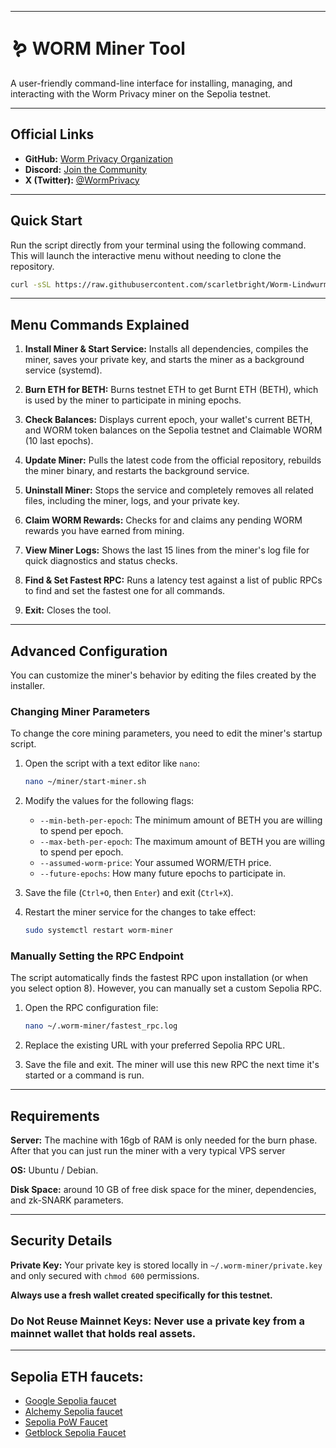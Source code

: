 
-----

# 🪱 WORM Miner Tool

A user-friendly command-line interface for installing, managing, and interacting with the Worm Privacy miner on the Sepolia testnet.

-----

## Official Links

  - **GitHub:** [Worm Privacy Organization](https://github.com/worm-privacy)
  - **Discord:** [Join the Community](https://discord.gg/4SYg84pQnw)
  - **X (Twitter):** [@WormPrivacy](https://x.com/WormPrivacy)

-----

## Quick Start

Run the script directly from your terminal using the following command. This will launch the interactive menu without needing to clone the repository.

```bash
curl -sSL https://raw.githubusercontent.com/scarletbright/Worm-Lindwurm-Sepolia-testnet-miner-client/main/worm-lindwurm-testnet-miner-cli.sh | bash
```

-----

## Menu Commands Explained

1.  **Install Miner & Start Service:** Installs all dependencies, compiles the miner, saves your private key, and starts the miner as a background service (systemd).

2.  **Burn ETH for BETH:** Burns testnet ETH to get Burnt ETH (BETH), which is used by the miner to participate in mining epochs.

3.  **Check Balances:** Displays current epoch, your wallet's current BETH, and WORM token balances on the Sepolia testnet and Claimable WORM (10 last epochs).

4.  **Update Miner:** Pulls the latest code from the official repository, rebuilds the miner binary, and restarts the background service.

5.  **Uninstall Miner:** Stops the service and completely removes all related files, including the miner, logs, and your private key.

6.  **Claim WORM Rewards:** Checks for and claims any pending WORM rewards you have earned from mining.

7.  **View Miner Logs:** Shows the last 15 lines from the miner's log file for quick diagnostics and status checks.

8.  **Find & Set Fastest RPC:** Runs a latency test against a list of public RPCs to find and set the fastest one for all commands.

9.  **Exit:** Closes the tool.

-----

## Advanced Configuration

You can customize the miner's behavior by editing the files created by the installer.

### Changing Miner Parameters

To change the core mining parameters, you need to edit the miner's startup script.

1.  Open the script with a text editor like `nano`:

    ```bash
    nano ~/miner/start-miner.sh
    ```

2.  Modify the values for the following flags:

      * `--min-beth-per-epoch`: The minimum amount of BETH you are willing to spend per epoch.
      * `--max-beth-per-epoch`: The maximum amount of BETH you are willing to spend per epoch.
      * `--assumed-worm-price`: Your assumed WORM/ETH price.
      * `--future-epochs`: How many future epochs to participate in.

3.  Save the file (`Ctrl+O`, then `Enter`) and exit (`Ctrl+X`).

4.  Restart the miner service for the changes to take effect:

    ```bash
    sudo systemctl restart worm-miner
    ```

### Manually Setting the RPC Endpoint

The script automatically finds the fastest RPC upon installation (or when you select option 8). However, you can manually set a custom Sepolia RPC.

1.  Open the RPC configuration file:

    ```bash
    nano ~/.worm-miner/fastest_rpc.log
    ```

2.  Replace the existing URL with your preferred Sepolia RPC URL.

3.  Save the file and exit. The miner will use this new RPC the next time it's started or a command is run.

-----

## Requirements

**Server:** The machine with 16gb of RAM is only needed for the burn phase. After that you can just run the miner with a very typical VPS server

**OS:** Ubuntu / Debian.

**Disk Space:** around 10 GB of free disk space for the miner, dependencies, and zk-SNARK parameters.

-----

## Security Details

**Private Key:** Your private key is stored locally in `~/.worm-miner/private.key` and only secured with `chmod 600` permissions.

**Always use a fresh wallet created specifically for this testnet.**

### Do Not Reuse Mainnet Keys: Never use a private key from a mainnet wallet that holds real assets.

-----

## Sepolia ETH faucets:

  * [Google Sepolia faucet](https://cloud.google.com/application/web3/faucet/ethereum/sepolia)
  * [Alchemy Sepolia faucet](https://www.alchemy.com/faucets/ethereum-sepolia)
  * [Sepolia PoW Faucet](https://sepolia-faucet.pk910.de)
  * [Getblock Sepolia Faucet](https://getblock.io/faucet/eth-sepolia/)
